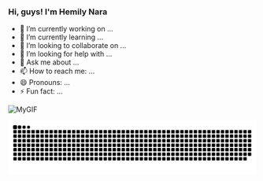 ### Hi, guys! I'm Hemily Nara 

- 🔭 I’m currently working on ...
- 🌱 I’m currently learning ...                   
- 👯 I’m looking to collaborate on ...
- 🤔 I’m looking for help with ...
- 💬 Ask me about ...
- 📫 How to reach me: ...
- 😄 Pronouns: ...
- ⚡ Fun fact: ...

![MyGIF](https://user-images.githubusercontent.com/109034626/180629285-cb1b7c02-5a32-406e-8320-7703ea1f1bfc.gif)

 ![Snake animation](https://github.com/hemilynara/hemilynara/blob/output/github-contribution-grid-snake.svg)
